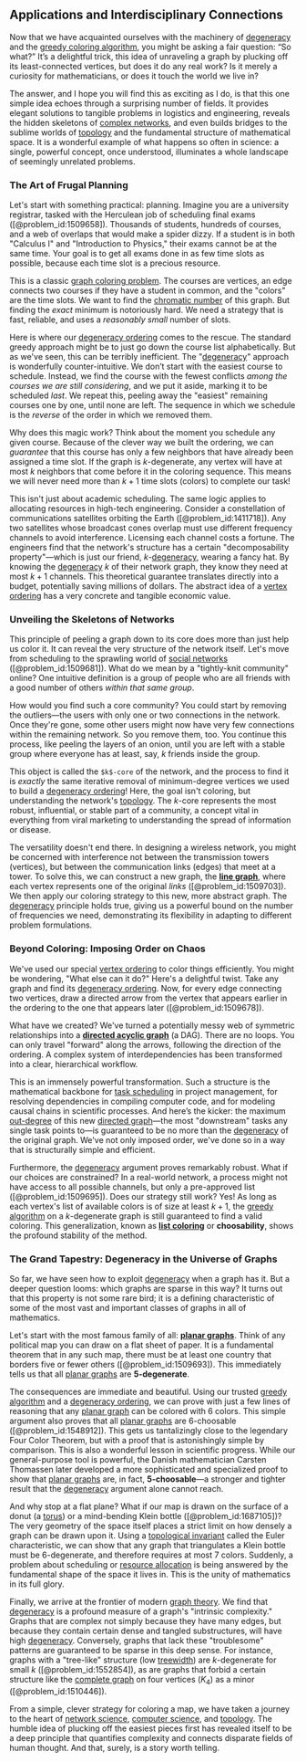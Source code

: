## Applications and Interdisciplinary Connections

Now that we have acquainted ourselves with the machinery of [degeneracy](@article_id:140992) and the [greedy coloring algorithm](@article_id:263958), you might be asking a fair question: “So what?” It’s a delightful trick, this idea of unraveling a graph by plucking off its least-connected vertices, but does it do any real work? Is it merely a curiosity for mathematicians, or does it touch the world we live in?

The answer, and I hope you will find this as exciting as I do, is that this one simple idea echoes through a surprising number of fields. It provides elegant solutions to tangible problems in logistics and engineering, reveals the hidden skeletons of [complex networks](@article_id:261201), and even builds bridges to the sublime worlds of [topology](@article_id:136485) and the fundamental structure of mathematical space. It is a wonderful example of what happens so often in science: a single, powerful concept, once understood, illuminates a whole landscape of seemingly unrelated problems.

### The Art of Frugal Planning

Let's start with something practical: planning. Imagine you are a university registrar, tasked with the Herculean job of scheduling final exams ([@problem_id:1509658]). Thousands of students, hundreds of courses, and a web of overlaps that would make a spider dizzy. If a student is in both "Calculus I" and "Introduction to Physics," their exams cannot be at the same time. Your goal is to get all exams done in as few time slots as possible, because each time slot is a precious resource.

This is a classic [graph coloring problem](@article_id:262828). The courses are vertices, an edge connects two courses if they have a student in common, and the "colors" are the time slots. We want to find the [chromatic number](@article_id:273579) of this graph. But finding the *exact* minimum is notoriously hard. We need a strategy that is fast, reliable, and uses a *reasonably small* number of slots.

Here is where our [degeneracy ordering](@article_id:270475) comes to the rescue. The standard greedy approach might be to just go down the course list alphabetically. But as we've seen, this can be terribly inefficient. The "[degeneracy](@article_id:140992)" approach is wonderfully counter-intuitive. We don’t start with the easiest course to schedule. Instead, we find the course with the fewest conflicts *among the courses we are still considering*, and we put it aside, marking it to be scheduled *last*. We repeat this, peeling away the "easiest" remaining courses one by one, until none are left. The sequence in which we schedule is the *reverse* of the order in which we removed them.

Why does this magic work? Think about the moment you schedule any given course. Because of the clever way we built the ordering, we can *guarantee* that this course has only a few neighbors that have already been assigned a time slot. If the graph is $k$-degenerate, any vertex will have at most $k$ neighbors that come before it in the coloring sequence. This means we will never need more than $k+1$ time slots (colors) to complete our task!

This isn't just about academic scheduling. The same logic applies to allocating resources in high-tech engineering. Consider a constellation of communications satellites orbiting the Earth ([@problem_id:1411718]). Any two satellites whose broadcast cones overlap must use different frequency channels to avoid interference. Licensing each channel costs a fortune. The engineers find that the network's structure has a certain "decomposability property"—which is just our friend, $k$-[degeneracy](@article_id:140992), wearing a fancy hat. By knowing the [degeneracy](@article_id:140992) $k$ of their network graph, they know they need at most $k+1$ channels. This theoretical guarantee translates directly into a budget, potentially saving millions of dollars. The abstract idea of a [vertex ordering](@article_id:261259) has a very concrete and tangible economic value.

### Unveiling the Skeletons of Networks

This principle of peeling a graph down to its core does more than just help us color it. It can reveal the very structure of the network itself. Let's move from scheduling to the sprawling world of [social networks](@article_id:262644) ([@problem_id:1509681]). What do we mean by a "tightly-knit community" online? One intuitive definition is a group of people who are all friends with a good number of others *within that same group*.

How would you find such a core community? You could start by removing the outliers—the users with only one or two connections in the network. Once they're gone, some other users might now have very few connections within the remaining network. So you remove them, too. You continue this process, like peeling the layers of an onion, until you are left with a stable group where everyone has at least, say, $k$ friends inside the group.

This object is called the `$k$-core` of the network, and the process to find it is *exactly* the same iterative removal of minimum-degree vertices we used to build a [degeneracy ordering](@article_id:270475)! Here, the goal isn't coloring, but understanding the network's [topology](@article_id:136485). The $k$-core represents the most robust, influential, or stable part of a community, a concept vital in everything from viral marketing to understanding the spread of information or disease.

The versatility doesn't end there. In designing a wireless network, you might be concerned with interference not between the transmission towers (vertices), but between the communication links (edges) that meet at a tower. To solve this, we can construct a new graph, the **[line graph](@article_id:274805)**, where each vertex represents one of the original *links* ([@problem_id:1509703]). We then apply our coloring strategy to this new, more abstract graph. The [degeneracy](@article_id:140992) principle holds true, giving us a powerful bound on the number of frequencies we need, demonstrating its flexibility in adapting to different problem formulations.

### Beyond Coloring: Imposing Order on Chaos

We've used our special [vertex ordering](@article_id:261259) to color things efficiently. You might be wondering, "What else can it do?" Here's a delightful twist. Take any graph and find its [degeneracy ordering](@article_id:270475). Now, for every edge connecting two vertices, draw a directed arrow from the vertex that appears earlier in the ordering to the one that appears later ([@problem_id:1509678]).

What have we created? We've turned a potentially messy web of symmetric relationships into a **[directed acyclic graph](@article_id:154664)** (a DAG). There are no loops. You can only travel "forward" along the arrows, following the direction of the ordering. A complex system of interdependencies has been transformed into a clear, hierarchical workflow.

This is an immensely powerful transformation. Such a structure is the mathematical backbone for [task scheduling](@article_id:267750) in project management, for resolving dependencies in compiling computer code, and for modeling causal chains in scientific processes. And here’s the kicker: the maximum [out-degree](@article_id:262687) of this new [directed graph](@article_id:265041)—the most "downstream" tasks any single task points to—is guaranteed to be no more than the [degeneracy](@article_id:140992) of the original graph. We've not only imposed order, we've done so in a way that is structurally simple and efficient.

Furthermore, the [degeneracy](@article_id:140992) argument proves remarkably robust. What if our choices are constrained? In a real-world network, a process might not have access to all possible channels, but only a pre-approved list ([@problem_id:1509695]). Does our strategy still work? Yes! As long as each vertex's list of available colors is of size at least $k+1$, the [greedy algorithm](@article_id:262721) on a $k$-degenerate graph is still guaranteed to find a valid coloring. This generalization, known as **[list coloring](@article_id:262087)** or **choosability**, shows the profound stability of the method.

### The Grand Tapestry: Degeneracy in the Universe of Graphs

So far, we have seen how to exploit [degeneracy](@article_id:140992) when a graph has it. But a deeper question looms: which graphs are sparse in this way? It turns out that this property is not some rare bird; it is a defining characteristic of some of the most vast and important classes of graphs in all of mathematics.

Let's start with the most famous family of all: **[planar graphs](@article_id:268416)**. Think of any political map you can draw on a flat sheet of paper. It is a fundamental theorem that in any such map, there must be at least one country that borders five or fewer others ([@problem_id:1509693]). This immediately tells us that all [planar graphs](@article_id:268416) are **5-degenerate**.

The consequences are immediate and beautiful. Using our trusted [greedy algorithm](@article_id:262721) and a [degeneracy ordering](@article_id:270475), we can prove with just a few lines of reasoning that any [planar graph](@article_id:269143) can be colored with 6 colors. This simple argument also proves that all [planar graphs](@article_id:268416) are 6-choosable ([@problem_id:1548912]). This gets us tantalizingly close to the legendary Four Color Theorem, but with a proof that is astonishingly simple by comparison. This is also a wonderful lesson in scientific progress. While our general-purpose tool is powerful, the Danish mathematician Carsten Thomassen later developed a more sophisticated and specialized proof to show that [planar graphs](@article_id:268416) are, in fact, **5-choosable**—a stronger and tighter result that the [degeneracy](@article_id:140992) argument alone cannot reach.

And why stop at a flat plane? What if our map is drawn on the surface of a donut (a [torus](@article_id:148974)) or a mind-bending Klein bottle ([@problem_id:1687105])? The very geometry of the space itself places a strict limit on how densely a graph can be drawn upon it. Using a [topological invariant](@article_id:141534) called the Euler characteristic, we can show that any graph that triangulates a Klein bottle must be 6-degenerate, and therefore requires at most 7 colors. Suddenly, a problem about scheduling or [resource allocation](@article_id:267654) is being answered by the fundamental shape of the space it lives in. This is the unity of mathematics in its full glory.

Finally, we arrive at the frontier of modern [graph theory](@article_id:140305). We find that [degeneracy](@article_id:140992) is a profound measure of a graph's "intrinsic complexity." Graphs that are complex not simply because they have many edges, but because they contain certain dense and tangled substructures, will have high [degeneracy](@article_id:140992). Conversely, graphs that lack these "troublesome" patterns are guaranteed to be sparse in this deep sense. For instance, graphs with a "tree-like" structure (low [treewidth](@article_id:263410)) are $k$-degenerate for small $k$ ([@problem_id:1552854]), as are graphs that forbid a certain structure like the [complete graph](@article_id:260482) on four vertices ($K_4$) as a minor ([@problem_id:1510446]).

From a simple, clever strategy for coloring a map, we have taken a journey to the heart of [network science](@article_id:139431), [computer science](@article_id:150299), and [topology](@article_id:136485). The humble idea of plucking off the easiest pieces first has revealed itself to be a deep principle that quantifies complexity and connects disparate fields of human thought. And that, surely, is a story worth telling.